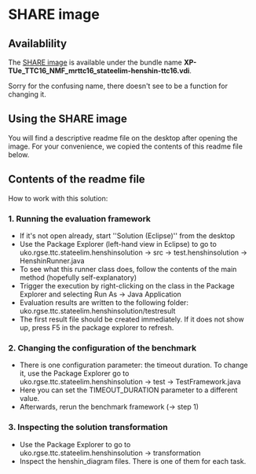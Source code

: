 # SHARE image

## Availablility 
The [SHARE image](http://is.ieis.tue.nl/staff/pvgorp/share/?page=ConfigureNewSession&vdi=XP-TUe_TTC16_NMF_mrttc16_stateelim-henshin-ttc16.vdi) is available under the bundle name **XP-TUe_TTC16_NMF_mrttc16_stateelim-henshin-ttc16.vdi**.

Sorry for the confusing name, there doesn't see to be a function for changing it.

## Using the SHARE image

You will find a descriptive readme file on the desktop after opening the image. For your convenience,  we copied the contents of this readme file below.

## Contents of the readme file

How to work with this solution:
 
### 1. Running the evaluation framework
 
- If it's not open already, start ''Solution (Eclipse)'' from the desktop
- Use the Package Explorer (left-hand view in Eclipse) to go to  
    uko.rgse.ttc.stateelim.henshinsolution
     -> src
     -> test.henshinsolution
     -> HenshinRunner.java
- To see what this runner class does, follow the contents
  of the main method (hopefully self-explanatory)
- Trigger the execution by right-clicking on the class
  in the Package Explorer and selecting Run As -> Java Application
- Evaluation results are written to the following folder:
  uko.rgse.ttc.stateelim.henshinsolution/testresult
- The first result file should be created immediately. If it does not
  show up, press F5 in the package explorer to refresh.
 
### 2. Changing the configuration of the benchmark
 
- There is one configuration parameter: the timeout duration.
  To change it, use the Package Explorer go to  
    uko.rgse.ttc.stateelim.henshinsolution
     -> test
     -> TestFramework.java
- Here you can set the TIMEOUT_DURATION parameter to a different
  value.
- Afterwards, rerun the benchmark framework (-> step 1)
 
### 3. Inspecting the solution transformation
 
- Use the Package Explorer to go to  
    uko.rgse.ttc.stateelim.henshinsolution
     -> transformation
- Inspect the henshin_diagram files. There is one of them for each
  task.
